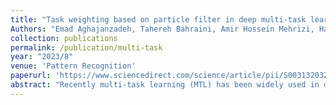 ```yaml
---
title: "Task weighting based on particle filter in deep multi-task learning with a view to uncertainty and performance"
Authors: "Emad Aghajanzadeh, Tahereh Bahraini, Amir Hossein Mehrizi, Hadi Sadoghi Yazdi"
collection: publications
permalink: /publication/multi-task
year: "2023/8"
venue: 'Pattern Recognition'
paperurl: 'https://www.sciencedirect.com/science/article/pii/S0031320323002881'
abstract: "Recently multi-task learning (MTL) has been widely used in different applications to build more robust models by sharing knowledge across several related tasks. However, one challenge that arises is the variability in the learning pace of different tasks causing the inefficiency of naively training all tasks. Therefore, it is of great importance to consider some coefficients to balance tasks in the process of learning, but, due to the large search space and the significance of setting them properly, conventional search methods such as grid or random search are no longer effective. In this paper, we propose a learning mechanism for these coefficients based on the high efficiency of the particle filter (PF) algorithm to deal with nonlinear search problems. PF considers each state of the tasks’ coefficients as a particle and recursively converges coefficients to an optimum point. While in most previous works coefficients were evaluated to only increase performance, to address the recent concerns related to applying AI in real-world applications, we also incorporate uncertainty alongside our method to prevent learning coefficients leading to unstable outcomes. This mechanism is independent of the models main learning process and can be easily added to every learning system without changing its training algorithm. Extensive experiments on real-world data sets demonstrate the superiority of the proposed method over the state-of-the-art methods on both performance and uncertainty. We also proved the acceptable performance of the method using Cramer Rao lower bound theory."
---
```

